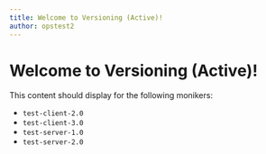```yaml
---
title: Welcome to Versioning (Active)!
author: opstest2
---
```

# Welcome to Versioning (Active)!

This content should display for the following monikers:

* `test-client-2.0`
* `test-client-3.0`
* `test-server-1.0`
* `test-server-2.0`
